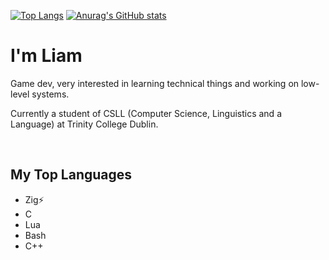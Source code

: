 [![Top Langs](https://github-readme-stats-kappa-puce-82.vercel.app/api/top-langs/?username=Liam-Malone&count_private=true&size_weight=0.5&count_weight=0.5&langs_count=6&layout=compact&hide=roff,HTML,javascript,Scheme,Makefile,CSS,Java,emacs%20lisp,CMake&theme=panda&exclude_repo=slstatus,dmenu,dwm,vulnerable-repo,another-gui-app)](https://github.com/anuraghazra/github-readme-stats)
[![Anurag's GitHub stats](https://github-readme-stats-kappa-puce-82.vercel.app/api?username=Liam-Malone&count_private=true&theme=panda&show_icons=true&hide_title=true&)](https://github.com/anuraghazra/github-readme-stats)

# I'm Liam

Game dev, very interested in learning technical things and working on low-level systems.

Currently a student of CSLL (Computer Science, Linguistics and a Language) at Trinity College Dublin.

<br>

## My Top Languages

- Zig⚡️
- C
- Lua
- Bash
- C++
